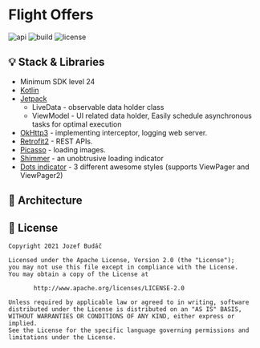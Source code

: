 # Flight Offers


<p>
<img alt="api" src="https://img.shields.io/badge/API-24%2B-green?logo=android"/>
<img alt="build" src="https://img.shields.io/github/workflow/status/hongbeomi/HarryPotter/Android%20CI/master"/>
<img alt="license" src="https://img.shields.io/github/license/hongbeomi/FindTaek?color=blue&logo=apache"/>
</p>

## 💡 Stack & Libraries
- Minimum SDK level 24
- [Kotlin](https://kotlinlang.org)
- [Jetpack](https://developer.android.com/jetpack)
    - LiveData - observable data holder class
    - ViewModel - UI related data holder, Easily schedule asynchronous tasks for optimal execution
- [OkHttp3](https://github.com/square/okhttp) - implementing interceptor, logging web server.
- [Retrofit2](https://github.com/square/retrofit) - REST APIs.
- [Picasso](https://github.com/square/picasso) - loading images.
- [Shimmer](https://github.com/facebook/shimmer-android) - an unobtrusive loading indicator
- [Dots indicator](https://github.com/tommybuonomo/dotsindicator) - 3 different awesome styles (supports ViewPager and ViewPager2)


## 💎 Architecture


## 📝 License

```
Copyright 2021 Jozef Budáč

Licensed under the Apache License, Version 2.0 (the "License");
you may not use this file except in compliance with the License.
You may obtain a copy of the License at

       http://www.apache.org/licenses/LICENSE-2.0

Unless required by applicable law or agreed to in writing, software
distributed under the License is distributed on an "AS IS" BASIS,
WITHOUT WARRANTIES OR CONDITIONS OF ANY KIND, either express or implied.
See the License for the specific language governing permissions and
limitations under the License. 
```